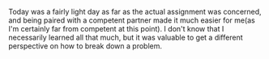 Today was a fairly light day as far as the actual assignment was concerned, and being paired with a competent partner made it much easier for me(as I'm certainly far from competent at this point). I don't know that I necessarily learned all that much, but it was valuable to get a different perspective on how to break down a problem.
